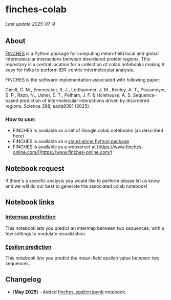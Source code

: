 # finches-colab
###### Last update 2025-07-9
## About
[FINCHES](https://github.com/idptools/finches/tree/main) is a Python package for computing mean-field local and global intermolecular interactions between disordered protein regions. This repository is a central location for a collection of colab notebooks making it easy for folks to perform IDR-centric intermolecular analysis.

FINCHES is the software implementation associated with following paper:

Ginell, G. M., Emenecker, R. J., Lotthammer, J. M., Keeley, A. T., Plassmeyer, S. P., Razo, N., Usher, E. T., Pelham, J. F. & Holehouse, A. S. Sequence-based prediction of intermolecular interactions driven by disordered regions. Science 388, eadq8381 (2025).


### How to use:
* FINCHES is available as a set of Google colab notebooks (as described here)
* FINCHES is available as a [stand-alone Python package](https://github.com/idptools/finches/)
* FINCHES is available as a webserver at [https://www.finches-online.com/](https://www.finches-online.com/)

  
## Notebook request
If there's a specific analysis you would like to perform please let us know and we will do our best to generate the associated colab notebook!

## Notebook links

### [Intermap prediction](https://colab.research.google.com/github/idptools/finches-colab/blob/main/finches_intermap.ipynb)
This notebook lets you predict an intermap between two sequences, with a few settings to modulate visualization.

### [Epsilon prediction](https://colab.research.google.com/github/idptools/finches-colab/blob/main/finches_epsilon.ipynb)
This notebook lets you predict the mean-field epsilon value between two sequences.

## Changelog
* [**May 2025**] - Added [finches_epsilon.ipynb](finches_epsilon.ipynb) notebook. 